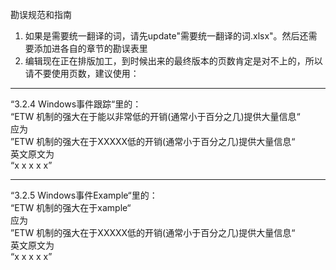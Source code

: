 勘误规范和指南
1. 如果是需要统一翻译的词，请先update"需要统一翻译的词.xlsx"。然后还需要添加进各自的章节的勘误表里
2. 编辑现在正在排版加工，到时候出来的最终版本的页数肯定是对不上的，所以请不要使用页数，建议使用： 

-----
“3.2.4 Windows事件跟踪“里的：  
“ETW 机制的强大在于能以非常低的开销(通常小于百分之几)提供大量信息“  
应为  
”ETW 机制的强大在于XXXXX低的开销(通常小于百分之几)提供大量信息“  
英文原文为  
“x x x x x”   

------
“3.2.5 Windows事件Example“里的：  
“ETW 机制的强大在于xample“  
应为  
”ETW 机制的强大在于XXXXX低的开销(通常小于百分之几)提供大量信息“  
英文原文为  
“x x x x x”   
